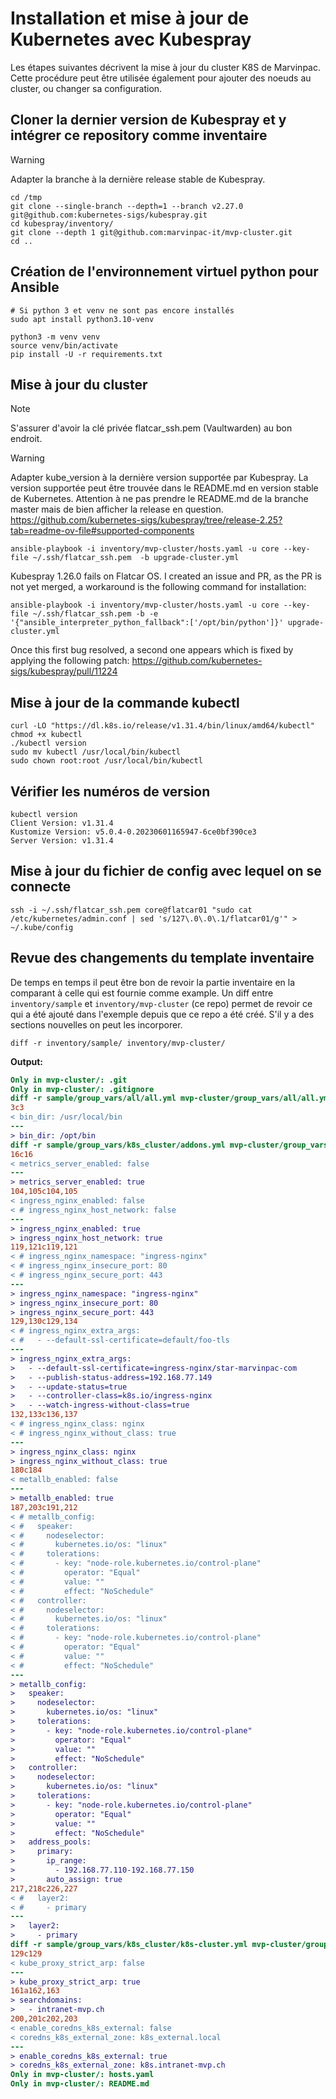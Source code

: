 # Installation et mise à jour de Kubernetes avec Kubespray

Les étapes suivantes décrivent la mise à jour du cluster K8S de Marvinpac. Cette procédure
peut être utilisée également pour ajouter des noeuds au cluster, ou changer sa configuration.

## Cloner la dernier version de Kubespray et y intégrer ce repository comme inventaire
> [!WARNING]  
> Adapter la branche à la dernière release stable de Kubespray.
```Shell
cd /tmp
git clone --single-branch --depth=1 --branch v2.27.0 git@github.com:kubernetes-sigs/kubespray.git
cd kubespray/inventory/
git clone --depth 1 git@github.com:marvinpac-it/mvp-cluster.git
cd ..
```

## Création de l'environnement virtuel python pour Ansible
```Shell
# Si python 3 et venv ne sont pas encore installés
sudo apt install python3.10-venv

python3 -m venv venv
source venv/bin/activate
pip install -U -r requirements.txt
```

## Mise à jour du cluster

> [!NOTE]
> S'assurer d'avoir la clé privée flatcar_ssh.pem (Vaultwarden) au bon endroit.

> [!WARNING]  
> Adapter kube_version à la dernière version supportée par Kubespray. La version supportée peut être
> trouvée dans le README.md en version stable de Kubernetes. Attention à ne pas prendre le README.md de la
> branche master mais de bien afficher la release en question.
> https://github.com/kubernetes-sigs/kubespray/tree/release-2.25?tab=readme-ov-file#supported-components

```Shell
ansible-playbook -i inventory/mvp-cluster/hosts.yaml -u core --key-file ~/.ssh/flatcar_ssh.pem  -b upgrade-cluster.yml
```

Kubespray 1.26.0 fails on Flatcar OS. I created an issue and PR, as the PR is not yet merged, a workaround is the following command for installation:
```Shell
ansible-playbook -i inventory/mvp-cluster/hosts.yaml -u core --key-file ~/.ssh/flatcar_ssh.pem -b -e '{"ansible_interpreter_python_fallback":['/opt/bin/python']}' upgrade-cluster.yml
```
Once this first bug resolved, a second one appears which is fixed by applying the following patch: https://github.com/kubernetes-sigs/kubespray/pull/11224

## Mise à jour de la commande kubectl
```Shell
curl -LO "https://dl.k8s.io/release/v1.31.4/bin/linux/amd64/kubectl"
chmod +x kubectl
./kubectl version
sudo mv kubectl /usr/local/bin/kubectl
sudo chown root:root /usr/local/bin/kubectl
```

## Vérifier les numéros de version
```Shell
kubectl version
Client Version: v1.31.4
Kustomize Version: v5.0.4-0.20230601165947-6ce0bf390ce3
Server Version: v1.31.4
```

## Mise à jour du fichier de config avec lequel on se connecte
```Shell
ssh -i ~/.ssh/flatcar_ssh.pem core@flatcar01 "sudo cat /etc/kubernetes/admin.conf | sed 's/127\.0\.0\.1/flatcar01/g'" > ~/.kube/config
```

## Revue des changements du template inventaire
De temps en temps il peut être bon de revoir la partie inventaire en la comparant à celle qui est fournie comme example.
Un diff entre `inventory/sample` et `inventory/mvp-cluster` (ce repo) permet de revoir ce qui a été ajouté dans l'exemple
depuis que ce repo a été créé. S'il y a des sections nouvelles on peut les incorporer.
```Shell
diff -r inventory/sample/ inventory/mvp-cluster/
```

**Output:**
```Diff
Only in mvp-cluster/: .git
Only in mvp-cluster/: .gitignore
diff -r sample/group_vars/all/all.yml mvp-cluster/group_vars/all/all.yml
3c3
< bin_dir: /usr/local/bin
---
> bin_dir: /opt/bin
diff -r sample/group_vars/k8s_cluster/addons.yml mvp-cluster/group_vars/k8s_cluster/addons.yml
16c16
< metrics_server_enabled: false
---
> metrics_server_enabled: true
104,105c104,105
< ingress_nginx_enabled: false
< # ingress_nginx_host_network: false
---
> ingress_nginx_enabled: true
> ingress_nginx_host_network: true
119,121c119,121
< # ingress_nginx_namespace: "ingress-nginx"
< # ingress_nginx_insecure_port: 80
< # ingress_nginx_secure_port: 443
---
> ingress_nginx_namespace: "ingress-nginx"
> ingress_nginx_insecure_port: 80
> ingress_nginx_secure_port: 443
129,130c129,134
< # ingress_nginx_extra_args:
< #   - --default-ssl-certificate=default/foo-tls
---
> ingress_nginx_extra_args:
>   - --default-ssl-certificate=ingress-nginx/star-marvinpac-com
>   - --publish-status-address=192.168.77.149
>   - --update-status=true
>   - --controller-class=k8s.io/ingress-nginx
>   - --watch-ingress-without-class=true
132,133c136,137
< # ingress_nginx_class: nginx
< # ingress_nginx_without_class: true
---
> ingress_nginx_class: nginx
> ingress_nginx_without_class: true
180c184
< metallb_enabled: false
---
> metallb_enabled: true
187,203c191,212
< # metallb_config:
< #   speaker:
< #     nodeselector:
< #       kubernetes.io/os: "linux"
< #     tolerations:
< #       - key: "node-role.kubernetes.io/control-plane"
< #         operator: "Equal"
< #         value: ""
< #         effect: "NoSchedule"
< #   controller:
< #     nodeselector:
< #       kubernetes.io/os: "linux"
< #     tolerations:
< #       - key: "node-role.kubernetes.io/control-plane"
< #         operator: "Equal"
< #         value: ""
< #         effect: "NoSchedule"
---
> metallb_config:
>   speaker:
>     nodeselector:
>       kubernetes.io/os: "linux"
>     tolerations:
>       - key: "node-role.kubernetes.io/control-plane"
>         operator: "Equal"
>         value: ""
>         effect: "NoSchedule"
>   controller:
>     nodeselector:
>       kubernetes.io/os: "linux"
>     tolerations:
>       - key: "node-role.kubernetes.io/control-plane"
>         operator: "Equal"
>         value: ""
>         effect: "NoSchedule"
>   address_pools:
>     primary:
>       ip_range:
>         - 192.168.77.110-192.168.77.150
>       auto_assign: true
217,218c226,227
< #   layer2:
< #     - primary
---
>   layer2:
>     - primary
diff -r sample/group_vars/k8s_cluster/k8s-cluster.yml mvp-cluster/group_vars/k8s_cluster/k8s-cluster.yml
129c129
< kube_proxy_strict_arp: false
---
> kube_proxy_strict_arp: true
161a162,163
> searchdomains:
>   - intranet-mvp.ch
200,201c202,203
< enable_coredns_k8s_external: false
< coredns_k8s_external_zone: k8s_external.local
---
> enable_coredns_k8s_external: true
> coredns_k8s_external_zone: k8s.intranet-mvp.ch
Only in mvp-cluster/: hosts.yaml
Only in mvp-cluster/: README.md
```
